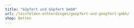 ```yaml
---
title: "Göpfert und Göpfert GmbH"
url: /leinfelden-echterdingen/goepfert-und-goepfert-gmbh/
shop: Betten
---
```

